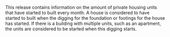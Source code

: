 This release contains information on the amount of private housing units that have started to built every month. A house is considered to have started to built when the digging for the foundation or footings for the house has started. If there is a building with multiple units, such as an apartment, the units are considered to be started when this digging starts.

